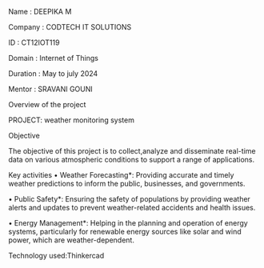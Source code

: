 Name : DEEPIKA M

Company : CODTECH IT SOLUTIONS

ID : CT12IOT119

Domain : Internet of Things

Duration : May to july 2024

Mentor : SRAVANI GOUNI

Overview of the project

PROJECT: weather monitoring system

Objective

The objective of this project is to collect,analyze and disseminate real-time data on various atmospheric conditions to support a range of applications.

Key activities
•	Weather Forecasting*: Providing accurate and timely weather predictions to inform the public, businesses, and governments.

•	Public Safety*: Ensuring the safety of populations by providing weather alerts and updates to prevent weather-related accidents and health issues.

•	Energy Management*: Helping in the planning and operation of energy systems, particularly for renewable energy sources like solar and wind power, which are weather-dependent.


Technology used:Thinkercad
